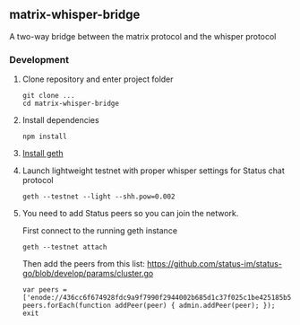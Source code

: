 ## matrix-whisper-bridge

A two-way bridge between the matrix protocol and the whisper protocol

### Development

1. Clone repository and enter project folder

    ```
    git clone ...
    cd matrix-whisper-bridge
    
    ```

2. Install dependencies

    ```
    npm install

    ```
    
3. [Install geth](https://github.com/ethereum/go-ethereum/wiki/Building-Ethereum)

4. Launch lightweight testnet with proper whisper settings for Status chat protocol

    ```
    geth --testnet --light --shh.pow=0.002
    
    ```
    
5. You need to add Status peers so you can join the network. 

    First connect to the running geth instance

    ```
    geth --testnet attach

    ```

    Then add the peers from this list: https://github.com/status-im/status-go/blob/develop/params/cluster.go
    
    ```
    var peers = ['enode://436cc6f674928fdc9a9f7990f2944002b685d1c37f025c1be425185b5b1f0900feaf1ccc2a6130268f9901be4a7d252f37302c8335a2c1a62736e9232691cc3a@174.138.105.243:30404','enode://5395aab7833f1ecb671b59bf0521cf20224fe8162fc3d2675de4ee4d5636a75ec32d13268fc184df8d1ddfa803943906882da62a4df42d4fccf6d17808156a87@206.189.243.57:30404','enode://7427dfe38bd4cf7c58bb96417806fab25782ec3e6046a8053370022cbaa281536e8d64ecd1b02e1f8f72768e295d06258ba43d88304db068e6f2417ae8bcb9a6@104.154.88.123:30404','enode://ebefab39b69bbbe64d8cd86be765b3be356d8c4b24660f65d493143a0c44f38c85a257300178f7845592a1b0332811542e9a58281c835babdd7535babb64efc1@35.202.99.224:30404','enode://a6a2a9b3a7cbb0a15da74301537ebba549c990e3325ae78e1272a19a3ace150d03c184b8ac86cc33f1f2f63691e467d49308f02d613277754c4dccd6773b95e8@206.189.108.68:30304','enode://207e53d9bf66be7441e3daba36f53bfbda0b6099dba9a865afc6260a2d253fb8a56a72a48598a4f7ba271792c2e4a8e1a43aaef7f34857f520c8c820f63b44c8@35.224.15.65:30304','enode://436cc6f674928fdc9a9f7990f2944002b685d1c37f025c1be425185b5b1f0900feaf1ccc2a6130268f9901be4a7d252f37302c8335a2c1a62736e9232691cc3a@174.138.105.243:30404','enode://5395aab7833f1ecb671b59bf0521cf20224fe8162fc3d2675de4ee4d5636a75ec32d13268fc184df8d1ddfa803943906882da62a4df42d4fccf6d17808156a87@206.189.243.57:30404','enode://7427dfe38bd4cf7c58bb96417806fab25782ec3e6046a8053370022cbaa281536e8d64ecd1b02e1f8f72768e295d06258ba43d88304db068e6f2417ae8bcb9a6@104.154.88.123:30404','enode://ebefab39b69bbbe64d8cd86be765b3be356d8c4b24660f65d493143a0c44f38c85a257300178f7845592a1b0332811542e9a58281c835babdd7535babb64efc1@35.202.99.224:30404','enode://a6a2a9b3a7cbb0a15da74301537ebba549c990e3325ae78e1272a19a3ace150d03c184b8ac86cc33f1f2f63691e467d49308f02d613277754c4dccd6773b95e8@206.189.108.68:30304','enode://207e53d9bf66be7441e3daba36f53bfbda0b6099dba9a865afc6260a2d253fb8a56a72a48598a4f7ba271792c2e4a8e1a43aaef7f34857f520c8c820f63b44c8@35.224.15.65:30304'];
    peers.forEach(function addPeer(peer) { admin.addPeer(peer); });
    exit

    ```
